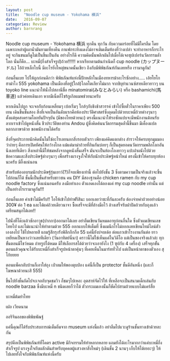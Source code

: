 ```yaml
---
layout: post
title:  "Noodle cup museum - Yokohama 横浜"
date:   2016-09-07
categories: Review
author: barnrang
---
```

Noodle cup museum - Yokohama 横浜
ทุกคืน ทุกวัน กับความอร่อยที่ไม่มีใครลืม โดยเฉพาะเหล่าผู้เผาน้ำมันยามเที่ยงคืน กาแฟกระทิงแดงไม่อาจเติมเต็มท้องที่ว่างเปล่า จะทำอาหารก็กระไรอยู่ จะกินขนมก็ดูไม่เป็นชิ้นเป็นอัน อย่างไรก็ดี ความคิดนั้นพลิกผันไปเมื่อได้เจอซุปเปอร์นวัตกรรมล้ำโลก นั่นก็คือ... บะหมี่(กึ่งสำเร็จรูป)ถ้วย!!!!!!
หากเรียกตามต้นกำเนิดก็ cup noodle (カップヌードル) ไอ้ถ้วยเล็กใบนี้ มีอะไรยิ่งใหญ่ขนาดนั้นเชียว ถึงกับมีพิพิธภัณฑ์กันเลยหรือ เรามาดูกัน!
<!--more-->

ก่อนอื่นเบย ไปให้ถูกก่อนดีกว่า พิพิธภัณฑ์แห่งนี้ปักหลักในเมืองทหารม้าอะไรซักอย่าง..... เอ้ยโยโกฮาม่าไง 555 yokohama เป็นเมืองที่อยู่(ใกล้)ไกลโตเกียวไม่มาก จากชิบุย่าแวนซ์สายเดียวยาวๆ บน toyoko line แนะนำให้นั่งไปสถานีชื่อ minatomirai(みなとみらい) หรือ bashamichi(馬車道) แล้วค่อยเดินเอา หากมีเน็ตก็ไซร้กูเกิลแมพช่วยนะครับ

หากเดินไปถูก จะเจอกับก้อนเหลี่ยมๆ เบ้อเริ่มๆ ใกล้ๆกับชิงช้าสวรรค์ เข้าไปซื้อตั๋วในราคาเพียง 500 เยน เดินขึ้นชั้นสอง สิ่งที่เจอเป็นอันดับแรกคือห้องประวัติศาสตร์ซึ่งอุดมไปด้วยบะหมี่ถ้วยต่างๆนาๆ ตั้งแต่ยุคสงครามโลกยันปัจจุบัน (มีของไทยด้วยนะ) ตรงนี้แนะนำให้รอซักแปบจะมีพนักงานต้อนรับลากเราเข้าไปดูหนังสั้น ชีวประวัติของท่าน Andou ผู้ซึ่งคิดค้นนวัตกรรมสุดล้ำนี้ขึ้นมา มีเคื่องแปลหลากภาษาด้วย ขอพนักงานได้ครับ

สิ่งที่จุดประกายนักคิดนั้นไม่ใช่อะไรเลยนอกสิ่งรอบตัวเรา เพียงแค่คิดแตกต่าง สำรวจให้ครบทุกมุมมอง ว่าง่ายๆ คือการเปิดทัศนให้กว้างไกล
แม้แต่มาม่าถ้วยที่กินกันบ่อยๆ ก็เป็นสุดยอดนวัตกรรมพลิกโลกอันนึงเลยทีเดียว สิ่งเหล่านี้มีให้ชมหลังจากดูหนังสั้นเสร็จ มันจะเป็นห้องโถงยาวๆ แปะฝาผนังไปด้วยข้อความและสิ่งประดิษฐ์ต่างๆนาๆ เพื่อสร้างแรงจูงใจให้กับนักประดิษฐ์หน้าใหม่ ตรงนี้เข้าให้ครบทุกห้องนะครับ มีอึ้งแน่นอน

สำหรับห้องอบรมนักประดิษฐ์รุ่นเยาว์(?)ก็จบเพียงเท่านี้ ต่อไปยังชั้น 3 ซึ่งตามความเป็นจริงแล้วจะขึ้นไปก่อนก็ได้ ชั้นนี้เป็นชั้นสำหรับชาวซน คน DIY มีสองฐานคือ chicken ramen กับ my cup noodle factory ซึ่งแน่นอนครับ ลงมือทำเอง ตัวแอดเองได้ลองแค่ my cup noodle เท่านั้น แต่เป็นอย่างไรเรามาดูกัน!!!

ก่อนอื่นเลย ค่าเข้าไม่มีครับ!! โอโห้เข้าไปทำฟรีสินะ บอกเลยว่าซะที่กันละครับ ต้องจ่ายค่าถ้วยอย่างน้อย 300¥ ต่อ 1 ea และได้แค่ถ้วยเดียวนาจา ซื้อเสร็จจะมีที่ล้างมือไว้ ล้างเสร็จรับฝาปิดถ้วยกับถุงแล้วเตรียมสนุกได้เลย!!

ไปนั่งที่โต๊ะแล้วชักอาวุธ(ปากกา)ออกมาได้เลย อย่าลืมเขียนวันหมดอายุก่อนอื่นใด ซึ่งตัวผมเขียนเลขไทยไป และไม่แนะนำให้ทำตามด้วย 555 ออกแบบให้เต็มที่ ซึ่งผมนึกไรไม่ออกเลยเขียนไทม์ไลน์ตัวเองลงไป ใช้ไปหลายสี แถมรู้สึกรุงรังพิลึกกึกกือ 55 แค่นี้ยังบ่จบเด้อ ต่อแถวเข้าโรงงานกันต่อ ยาวเหยียดเป็นหางว่าวเลยทีเดียว (วันอาทิตย์นี่นา) คราวนี้ไม่ใช่เห็นแค่ในวิดีโอ แต่เป็นของจริงแล้วล่ะ ทุกขั้นตอนมีโชว์หมด ถ่ายรูปได้หมด มีให้เลือกรสได้ด้วยว่าจะเอายังไง (1 ซุปกับ 4 เครื่อง) เสร็จทุกขั้นตอนแล้วคุณจะได้รับบะหมี่กึ่งสำเร็จรูปหน้าตาคุ้นๆ ที่เคยเห็นในมาร์ททั่วไป แต่เป็นหน้าตาของตัวเอง สุโก้ยยยย

ตอนแพ็คกลับบ้านก็เอาใส่ถุง เป่าลมให้พองตุบป่อง แค่นี้ก็เป็น protector ชั้นดีอันหนึ่ง (และก็โฆษณาด้วยนะสิ 555)

ขึ้นไปยังชั้นถัดไปจะเจอกับจุดชมวิว ก็ชมๆไปเหอะ อุตสาห์จัดไว้ให้ ที่เหลือจะเป็นสนามเด็กเล่นกับ noodle barzaa ซึ่งมีบะหมี่ n ชนิดเลยก็ว่าได้ ตัวกระผมเองนั้นก็ซัดไปสามถ้วยแบบไม่แคร์สื่อ

บะหมี่ต้มยำไทย

เฝอ เวียดนาม

ออริจินอลของพิพิธพัณฐ์

แค่นี้คุณก็ได้รับประสบการณ์เต็มอิ่มจาก museum แห่งนี้แล้ว อย่าลืมไปแวะดูร้านชั้นทางเข้าด้วยละกัน

สรุปคือเป็นพิพิธภัณฑ์ที่โคตร active มีกิจกรรมให้ทำหลากหลาย แถมยังได้อะไรมากกว่าแค่บะหมี่กึ่งสำเร็จรูป แรงจูงใจกับผลักดันสำหรับบุคคลผู้แสวงหาสิ่งใหม่ๆ (เดินชั้น 2 นานๆ เก็บให้ได้เยอะๆ) ให้ไปเลยทั้งใจกับพิพิธภัณฑ์แห่งนี้ครับ
